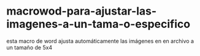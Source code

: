 # macrowod-para-ajustar-las-imagenes-a-un-tama-o-especifico
esta macro de word ajusta automáticamente las imágenes en en archivo a un tamaño de 5x4 
